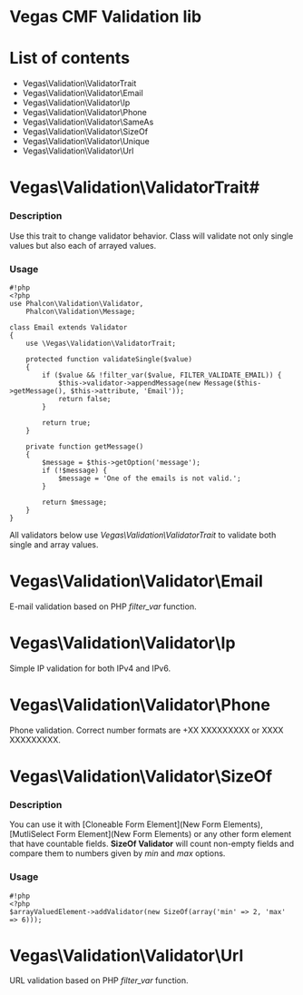 Vegas CMF Validation lib
======================

# List of contents

* Vegas\Validation\ValidatorTrait
* Vegas\Validation\Validator\Email
* Vegas\Validation\Validator\Ip
* Vegas\Validation\Validator\Phone
* Vegas\Validation\Validator\SameAs
* Vegas\Validation\Validator\SizeOf
* Vegas\Validation\Validator\Unique
* Vegas\Validation\Validator\Url

# Vegas\Validation\ValidatorTrait#

### Description ###
Use this trait to change validator behavior. Class will validate not only single values but also each of arrayed values.

### Usage ###
```
#!php
<?php
use Phalcon\Validation\Validator,
    Phalcon\Validation\Message;

class Email extends Validator
{
    use \Vegas\Validation\ValidatorTrait;

    protected function validateSingle($value)
    {
        if ($value && !filter_var($value, FILTER_VALIDATE_EMAIL)) {
            $this->validator->appendMessage(new Message($this->getMessage(), $this->attribute, 'Email'));
            return false;
        }

        return true;
    }

    private function getMessage()
    {
        $message = $this->getOption('message');
        if (!$message) {
            $message = 'One of the emails is not valid.';
        }

        return $message;
    }
}
```

All validators below use *Vegas\Validation\ValidatorTrait* to validate both single and array values.

# Vegas\Validation\Validator\Email #

E-mail validation based on PHP *filter_var* function.

# Vegas\Validation\Validator\Ip #

Simple IP validation for both IPv4 and IPv6.

# Vegas\Validation\Validator\Phone #

Phone validation. Correct number formats are +XX XXXXXXXXX or XXXX XXXXXXXXX.

# Vegas\Validation\Validator\SizeOf #

### Description ###

You can use it with [Cloneable Form Element](New Form Elements), [MutliSelect Form Element](New Form Elements) or any other form element that have countable fields. **SizeOf Validator** will count non-empty fields and compare them to numbers given by *min* and *max* options.

### Usage ###

```
#!php
<?php
$arrayValuedElement->addValidator(new SizeOf(array('min' => 2, 'max' => 6)));
```

# Vegas\Validation\Validator\Url #

URL validation based on PHP *filter_var* function.